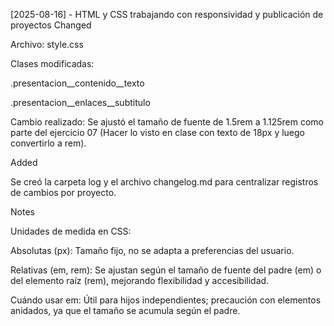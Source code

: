 [2025-08-16] - HTML y CSS trabajando con responsividad y publicación de proyectos
Changed

Archivo: style.css

Clases modificadas:

.presentacion__contenido__texto

.presentacion__enlaces__subtitulo

Cambio realizado: Se ajustó el tamaño de fuente de 1.5rem a 1.125rem como parte del ejercicio 07 (Hacer lo visto en clase con texto de 18px y luego convertirlo a rem).

Added

Se creó la carpeta log y el archivo changelog.md para centralizar registros de cambios por proyecto.

Notes

Unidades de medida en CSS:

Absolutas (px): Tamaño fijo, no se adapta a preferencias del usuario.

Relativas (em, rem): Se ajustan según el tamaño de fuente del padre (em) o del elemento raíz (rem), mejorando flexibilidad y accesibilidad.

Cuándo usar em: Útil para hijos independientes; precaución con elementos anidados, ya que el tamaño se acumula según el padre.